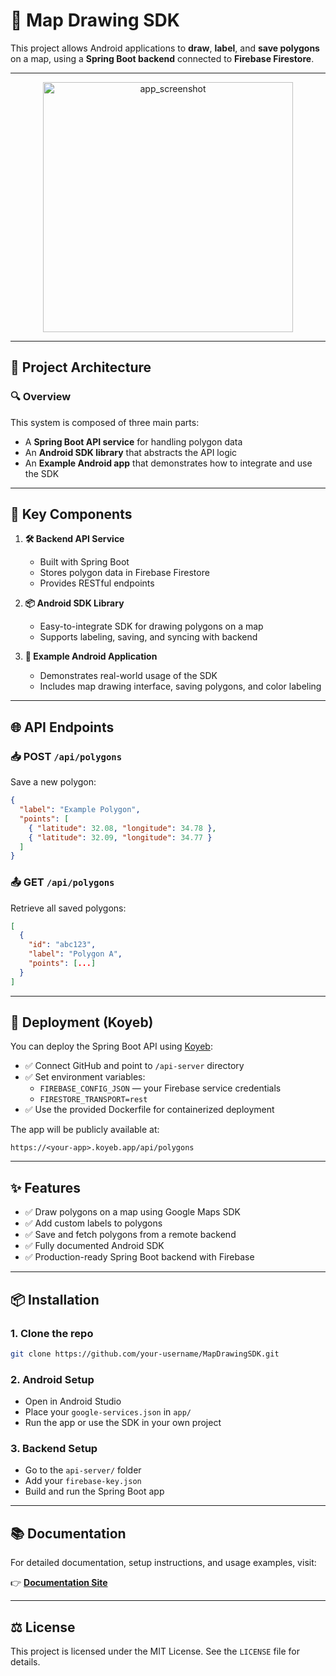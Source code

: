 # 📍 Map Drawing SDK

This project allows Android applications to **draw**, **label**, and **save polygons** on a map, using a **Spring Boot backend** connected to **Firebase Firestore**.

---

<p align="center">
<img src="" alt="app_screenshot"
style="height:400px;"/>
</p>

---

## 🧱 Project Architecture

### 🔍 Overview
This system is composed of three main parts:

- A **Spring Boot API service** for handling polygon data
- An **Android SDK library** that abstracts the API logic
- An **Example Android app** that demonstrates how to integrate and use the SDK

---

## 🔑 Key Components

1. **🛠 Backend API Service**
   - Built with Spring Boot
   - Stores polygon data in Firebase Firestore
   - Provides RESTful endpoints

2. **📦 Android SDK Library**
   - Easy-to-integrate SDK for drawing polygons on a map
   - Supports labeling, saving, and syncing with backend

3. **📱 Example Android Application**
   - Demonstrates real-world usage of the SDK
   - Includes map drawing interface, saving polygons, and color labeling

---

## 🌐 API Endpoints

### 📥 POST `/api/polygons`
Save a new polygon:
```json
{
  "label": "Example Polygon",
  "points": [
    { "latitude": 32.08, "longitude": 34.78 },
    { "latitude": 32.09, "longitude": 34.77 }
  ]
}
```

### 📤 GET `/api/polygons`
Retrieve all saved polygons:
```json
[
  {
    "id": "abc123",
    "label": "Polygon A",
    "points": [...]
  }
]
```

---

## 🚀 Deployment (Koyeb)

You can deploy the Spring Boot API using [Koyeb](https://www.koyeb.com/):

- ✅ Connect GitHub and point to `/api-server` directory
- ✅ Set environment variables:
  - `FIREBASE_CONFIG_JSON` — your Firebase service credentials
  - `FIRESTORE_TRANSPORT=rest`
- ✅ Use the provided Dockerfile for containerized deployment

The app will be publicly available at:

```
https://<your-app>.koyeb.app/api/polygons
```

---

## ✨ Features

- ✅ Draw polygons on a map using Google Maps SDK
- ✅ Add custom labels to polygons
- ✅ Save and fetch polygons from a remote backend
- ✅ Fully documented Android SDK
- ✅ Production-ready Spring Boot backend with Firebase

---

## 📦 Installation

### 1. Clone the repo
```bash
git clone https://github.com/your-username/MapDrawingSDK.git
```

### 2. Android Setup
- Open in Android Studio
- Place your `google-services.json` in `app/`
- Run the app or use the SDK in your own project

### 3. Backend Setup
- Go to the `api-server/` folder
- Add your `firebase-key.json`
- Build and run the Spring Boot app

---

## 📚 Documentation

For detailed documentation, setup instructions, and usage examples, visit:

👉 [**Documentation Site**](https://hadarzimberg.github.io/25B-10221-Advanced_Seminar_in_Mobile_Development/)

---

## ⚖ License

This project is licensed under the MIT License. See the `LICENSE` file for details.
